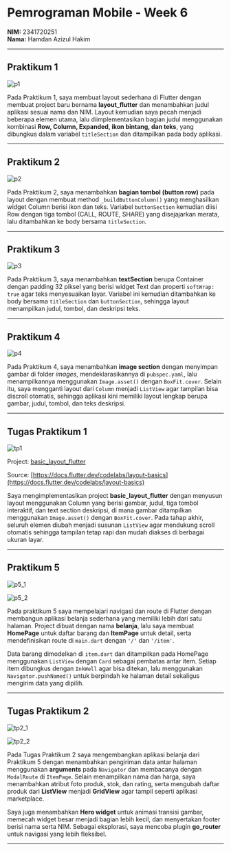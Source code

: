# Pemrograman Mobile - Week 6

**NIM:** 2341720251  
**Nama:** Hamdan Azizul Hakim  

---

## Praktikum 1

![p1](layout_flutter/images/p1.png)

Pada Praktikum 1, saya membuat layout sederhana di Flutter dengan membuat project baru bernama **layout_flutter** dan menambahkan judul aplikasi sesuai nama dan NIM. Layout kemudian saya pecah menjadi beberapa elemen utama, lalu diimplementasikan bagian judul menggunakan kombinasi **Row, Column, Expanded, ikon bintang, dan teks**, yang dibungkus dalam variabel `titleSection` dan ditampilkan pada body aplikasi.


---

## Praktikum 2

![p2](layout_flutter/images/p2.png)

Pada Praktikum 2, saya menambahkan **bagian tombol (button row)** pada layout dengan membuat method `_buildButtonColumn()` yang menghasilkan widget Column berisi ikon dan teks. Variabel `buttonSection` kemudian diisi Row dengan tiga tombol (CALL, ROUTE, SHARE) yang disejajarkan merata, lalu ditambahkan ke body bersama `titleSection`.

---

## Praktikum 3

![p3](layout_flutter/images/p3.png)

Pada Praktikum 3, saya menambahkan **textSection** berupa Container dengan padding 32 piksel yang berisi widget Text dan properti `softWrap: true` agar teks menyesuaikan layar. Variabel ini kemudian ditambahkan ke body bersama `titleSection` dan `buttonSection`, sehingga layout menampilkan judul, tombol, dan deskripsi teks.

---

## Praktikum 4

![p4](layout_flutter/images/p4.png)

Pada Praktikum 4, saya menambahkan **image section** dengan menyimpan gambar di folder *images*, mendeklarasikannya di `pubspec.yaml`, lalu menampilkannya menggunakan `Image.asset()` dengan `BoxFit.cover`. Selain itu, saya mengganti layout dari `Column` menjadi `ListView` agar tampilan bisa discroll otomatis, sehingga aplikasi kini memiliki layout lengkap berupa gambar, judul, tombol, dan teks deskripsi.

---

## Tugas Praktikum 1

![tp1](layout_flutter/images/tp1.png)

Project: [basic_layout_flutter](basic_layout_flutter/lib/main.dart)

Source: [https://docs.flutter.dev/codelabs/layout-basics](https://docs.flutter.dev/codelabs/layout-basics)

Saya mengimplementasikan project **basic_layout_flutter** dengan menyusun layout menggunakan Column yang berisi gambar, judul, tiga tombol interaktif, dan text section deskripsi, di mana gambar ditampilkan menggunakan `Image.asset()` dengan `BoxFit.cover`. Pada tahap akhir, seluruh elemen diubah menjadi susunan `ListView` agar mendukung scroll otomatis sehingga tampilan tetap rapi dan mudah diakses di berbagai ukuran layar.

---

## Praktikum 5

![p5_1](layout_flutter/images/p5_1.png)

![p5_2](layout_flutter/images/p5_2.png)

Pada praktikum 5 saya mempelajari navigasi dan route di Flutter dengan membangun aplikasi belanja sederhana yang memiliki lebih dari satu halaman. Project dibuat dengan nama **belanja**, lalu saya membuat **HomePage** untuk daftar barang dan **ItemPage** untuk detail, serta mendefinisikan route di `main.dart` dengan `'/'` dan `'/item'`.

Data barang dimodelkan di `item.dart` dan ditampilkan pada HomePage menggunakan `ListView` dengan `Card` sebagai pembatas antar item. Setiap item dibungkus dengan `InkWell` agar bisa ditekan, lalu menggunakan `Navigator.pushNamed()` untuk berpindah ke halaman detail sekaligus mengirim data yang dipilih.

---

## Tugas Praktikum 2

![tp2_1](belanja/images/tp2_1.png)

![tp2_2](belanja/images/tp2_2.png)

Pada Tugas Praktikum 2 saya mengembangkan aplikasi belanja dari Praktikum 5 dengan menambahkan pengiriman data antar halaman menggunakan **arguments** pada `Navigator` dan membacanya dengan `ModalRoute` di `ItemPage`. Selain menampilkan nama dan harga, saya menambahkan atribut foto produk, stok, dan rating, serta mengubah daftar produk dari **ListView** menjadi **GridView** agar tampil seperti aplikasi marketplace.

Saya juga menambahkan **Hero widget** untuk animasi transisi gambar, memecah widget besar menjadi bagian lebih kecil, dan menyertakan footer berisi nama serta NIM. Sebagai eksplorasi, saya mencoba plugin **go_router** untuk navigasi yang lebih fleksibel.

---